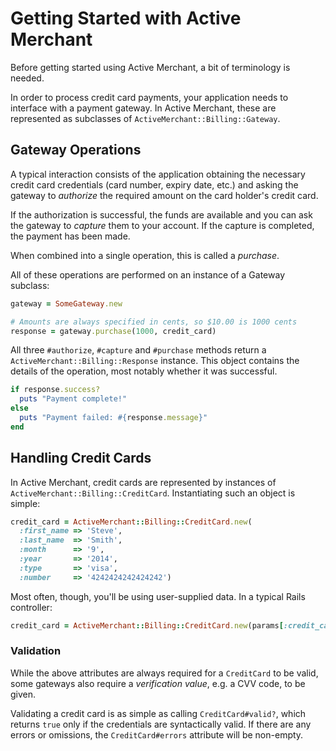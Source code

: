 # Getting Started with Active Merchant

Before getting started using Active Merchant, a bit of terminology is needed.

In order to process credit card payments, your application needs to interface with a payment
gateway. In Active Merchant, these are represented as subclasses of `ActiveMerchant::Billing::Gateway`.

## Gateway Operations

A typical interaction consists of the application obtaining the necessary credit card credentials
(card number, expiry date, etc.) and asking the gateway to *authorize* the required amount on the
card holder's credit card.

If the authorization is successful, the funds are available and you can ask the gateway to *capture*
them to your account. If the capture is completed, the payment has been made.

When combined into a single operation, this is called a *purchase*.

All of these operations are performed on an instance of a Gateway subclass:

```ruby
gateway = SomeGateway.new

# Amounts are always specified in cents, so $10.00 is 1000 cents
response = gateway.purchase(1000, credit_card)
```

All three `#authorize`, `#capture` and `#purchase` methods return a `ActiveMerchant::Billing::Response` instance.
This object contains the details of the operation, most notably whether it was successful.

```ruby
if response.success?
  puts "Payment complete!"
else
  puts "Payment failed: #{response.message}"
end
```

## Handling Credit Cards

In Active Merchant, credit cards are represented by instances of `ActiveMerchant::Billing::CreditCard`.
Instantiating such an object is simple:

```ruby
credit_card = ActiveMerchant::Billing::CreditCard.new(
  :first_name => 'Steve',
  :last_name  => 'Smith',
  :month      => '9',
  :year       => '2014',
  :type       => 'visa',
  :number     => '4242424242424242')
```

Most often, though, you'll be using user-supplied data. In a typical Rails controller:

```ruby
credit_card = ActiveMerchant::Billing::CreditCard.new(params[:credit_card])
```

### Validation

While the above attributes are always required for a `CreditCard` to be valid, some gateways also
require a *verification value*, e.g. a CVV code, to be given.

Validating a credit card is as simple as calling `CreditCard#valid?`, which
returns `true` only if the credentials are syntactically valid. If there are any errors or omissions,
the `CreditCard#errors` attribute will be non-empty.
